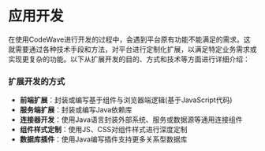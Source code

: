 # 应用开发

在使用CodeWave进行开发的过程中，会遇到平台原有功能不能满足的需求。这就需要通过各种技术手段和方法，对平台进行定制化扩展，以满足特定业务需求或实现更复杂的功能。以下从扩展开发的目的、方式和技术等方面进行详细介绍：

### 扩展开发的方式
- **前端扩展**：封装或编写基于组件与浏览器端逻辑(基于JavaScript代码)
- **服务端扩展**：封装或编写Java依赖库
- **连接器开发**：使用Java语言封装外部系统、服务或数据源等通用连接组件
- **组件样式定制**：使用JS、CSS对组件样式进行深度定制
- **数据库插件**：使用Java编写插件支持更多关系型数据库
